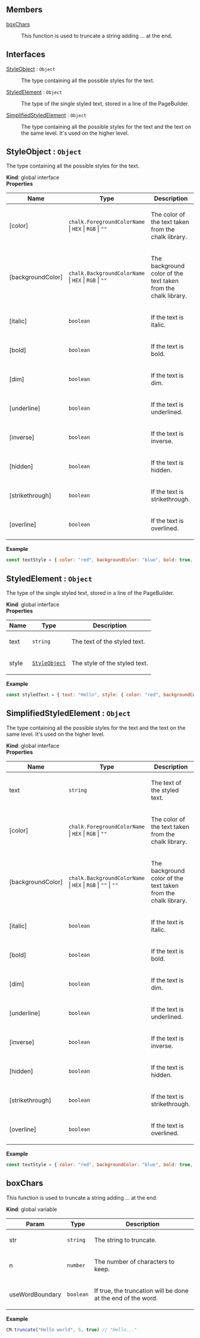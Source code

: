 ## Members

<dl>
<dt><a href="#boxChars">boxChars</a></dt>
<dd><p>This function is used to truncate a string adding ... at the end.</p></dd>
</dl>

## Interfaces

<dl>
<dt><a href="#StyleObject">StyleObject</a> : <code>Object</code></dt>
<dd><p>The type containing all the possible styles for the text.</p></dd>
<dt><a href="#StyledElement">StyledElement</a> : <code>Object</code></dt>
<dd><p>The type of the single styled text, stored in a line of the PageBuilder.</p></dd>
<dt><a href="#SimplifiedStyledElement">SimplifiedStyledElement</a> : <code>Object</code></dt>
<dd><p>The type containing all the possible styles for the text and the text on the same level. It's used on the higher level.</p></dd>
</dl>

<a name="StyleObject"></a>

## StyleObject : <code>Object</code>
<p>The type containing all the possible styles for the text.</p>

**Kind**: global interface  
**Properties**

| Name | Type | Description |
| --- | --- | --- |
| [color] | <code>chalk.ForegroundColorName</code> \| <code>HEX</code> \| <code>RGB</code> \| <code>&quot;&quot;</code> | <p>The color of the text taken from the chalk library.</p> |
| [backgroundColor] | <code>chalk.BackgroundColorName</code> \| <code>HEX</code> \| <code>RGB</code> \| <code>&quot;&quot;</code> | <p>The background color of the text taken from the chalk library.</p> |
| [italic] | <code>boolean</code> | <p>If the text is italic.</p> |
| [bold] | <code>boolean</code> | <p>If the text is bold.</p> |
| [dim] | <code>boolean</code> | <p>If the text is dim.</p> |
| [underline] | <code>boolean</code> | <p>If the text is underlined.</p> |
| [inverse] | <code>boolean</code> | <p>If the text is inverse.</p> |
| [hidden] | <code>boolean</code> | <p>If the text is hidden.</p> |
| [strikethrough] | <code>boolean</code> | <p>If the text is strikethrough.</p> |
| [overline] | <code>boolean</code> | <p>If the text is overlined.</p> |

**Example**  
```js
const textStyle = { color: "red", backgroundColor: "blue", bold: true, italic: true }
```
<a name="StyledElement"></a>

## StyledElement : <code>Object</code>
<p>The type of the single styled text, stored in a line of the PageBuilder.</p>

**Kind**: global interface  
**Properties**

| Name | Type | Description |
| --- | --- | --- |
| text | <code>string</code> | <p>The text of the styled text.</p> |
| style | [<code>StyleObject</code>](#StyleObject) | <p>The style of the styled text.</p> |

**Example**  
```js
const styledText = { text: "Hello", style: { color: "red", backgroundColor: "blue", bold: true, italic: true } }
```
<a name="SimplifiedStyledElement"></a>

## SimplifiedStyledElement : <code>Object</code>
<p>The type containing all the possible styles for the text and the text on the same level. It's used on the higher level.</p>

**Kind**: global interface  
**Properties**

| Name | Type | Description |
| --- | --- | --- |
| text | <code>string</code> | <p>The text of the styled text.</p> |
| [color] | <code>chalk.ForegroundColorName</code> \| <code>HEX</code> \| <code>RGB</code> \| <code>&quot;&quot;</code> | <p>The color of the text taken from the chalk library.</p> |
| [backgroundColor] | <code>chalk.BackgroundColorName</code> \| <code>HEX</code> \| <code>RGB</code> \| <code>&quot;&quot;</code> \| <code>&quot;&quot;</code> | <p>The background color of the text taken from the chalk library.</p> |
| [italic] | <code>boolean</code> | <p>If the text is italic.</p> |
| [bold] | <code>boolean</code> | <p>If the text is bold.</p> |
| [dim] | <code>boolean</code> | <p>If the text is dim.</p> |
| [underline] | <code>boolean</code> | <p>If the text is underlined.</p> |
| [inverse] | <code>boolean</code> | <p>If the text is inverse.</p> |
| [hidden] | <code>boolean</code> | <p>If the text is hidden.</p> |
| [strikethrough] | <code>boolean</code> | <p>If the text is strikethrough.</p> |
| [overline] | <code>boolean</code> | <p>If the text is overlined.</p> |

**Example**  
```js
const textStyle = { color: "red", backgroundColor: "blue", bold: true, italic: true }
```
<a name="boxChars"></a>

## boxChars
<p>This function is used to truncate a string adding ... at the end.</p>

**Kind**: global variable  

| Param | Type | Description |
| --- | --- | --- |
| str | <code>string</code> | <p>The string to truncate.</p> |
| n | <code>number</code> | <p>The number of characters to keep.</p> |
| useWordBoundary | <code>boolean</code> | <p>If true, the truncation will be done at the end of the word.</p> |

**Example**  
```js
CM.truncate("Hello world", 5, true) // "Hello..."
```
